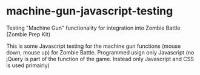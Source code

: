 # machine-gun-javascript-testing
Testing "Machine Gun" functionality for integration into Zombie Battle (Zombie Prep Kit)



This is some Javascript testing for the machine gun functions (mouse down, mouse up) for Zombie Battle.
Programmed usign only Javascript (no jQuery is part of the function of the game. Instead only Javascript and CSS is used primairly)
